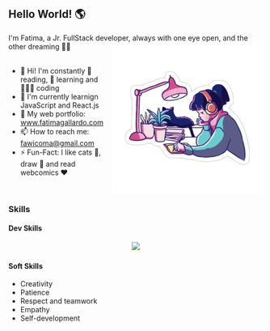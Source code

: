 ## Hello World! 🌎
<div>
I'm Fatima, a Jr. FullStack developer, always with one eye open, and the other dreaming 🚀✨
<img src="./study.png" align="right" width="300"/>
</div>
<br>
<div>
<ul>
<li> 🌱 Hi! I'm constantly 📖 reading, 🧠 learning and 👩🏻‍💻 coding </li>
<li> 🔭 I'm currently learnign JavaScript and React.js </li>
<li> 💼 My web portfolio: <a href="https://porfolio-website-gules.vercel.app">www.fatimagallardo.com</a> </li>
<li> 📫 How to reach me: <a href="https://github.com/FatimaGR">fawicoma@gmail.com</a> </li>
<li> ⚡ Fun-Fact: I like cats 🐾, draw 🎨 and read webcomics ♥️ </li>
</ul>
</div>
<br>

### Skills
#### Dev Skills
<div align="center">
<a href="https://skillicons.dev">
<img src="https://skillicons.dev/icons?i=js,html,css,react,emotion,figma,postgresql,ruby,rails,git,github"/>
</a>
</div>

#### Soft Skills
- Creativity
- Patience
- Respect and teamwork
- Empathy
- Self-development
